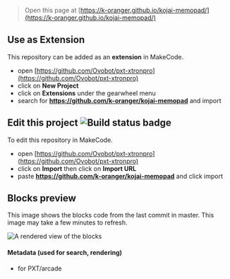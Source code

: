  


> Open this page at [https://k-oranger.github.io/kojai-memopad/](https://k-oranger.github.io/kojai-memopad/)

## Use as Extension

This repository can be added as an **extension** in MakeCode.

* open [https://github.com/Ovobot/pxt-xtronpro](https://github.com/Ovobot/pxt-xtronpro)
* click on **New Project**
* click on **Extensions** under the gearwheel menu
* search for **https://github.com/k-oranger/kojai-memopad** and import

## Edit this project ![Build status badge](https://github.com/k-oranger/kojai-memopad/workflows/MakeCode/badge.svg)

To edit this repository in MakeCode.

* open [https://github.com/Ovobot/pxt-xtronpro](https://github.com/Ovobot/pxt-xtronpro)
* click on **Import** then click on **Import URL**
* paste **https://github.com/k-oranger/kojai-memopad** and click import

## Blocks preview

This image shows the blocks code from the last commit in master.
This image may take a few minutes to refresh.

![A rendered view of the blocks](https://github.com/k-oranger/kojai-memopad/raw/master/.github/makecode/blocks.png)

#### Metadata (used for search, rendering)

* for PXT/arcade
<script src="https://makecode.com/gh-pages-embed.js"></script><script>makeCodeRender("{{ site.makecode.home_url }}", "{{ site.github.owner_name }}/{{ site.github.repository_name }}");</script>
